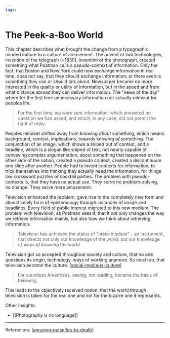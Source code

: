 ```yaml
---
tags:
---
```



# The Peek-a-Boo World

This chapter describes what brought the change from a typographic minded culture to a culture of amusement.
The advent of two technologies, invention of the telegraph (~1830), invention of the photograph, created something what Postman calls a *pseudo-context* of information.
Only the fact, that Boston and New York could now exchange information in real time, does not say, that they should exchange information, or there even is something they can or should talk about. Newspaper became no more interested in the quality or utility of information, but in the speed and from what distance abroad they can deliver information. 
The "news of the day" where for the first time unnecessary information not actually relevant for peoples life.

> For the first time, we were sent information, which answered no question we had asked, and which, in any case, did not permit the right of reply.

Peoples mindset shifted away from knowing *about* something, which means background, context, implications, towards knowing *of* something.
 The conjunction of an image, which shows a sniped out of context, and a headline, which is a slogan like sniped of text, not nearly capable of conveying complex argumentation, about something that happened on the other side of the nation, created a pseudo context, created a discontinuum one slice after another. 
People had to invent contexts for information, to trick themselves into thinking they actually need the information, for things like crossword puzzles or cocktail parties.
The problem with pseudo-contexts is, that they have no actual use. They serve no problem-solving, no change. They serve mere amusement.

Television enhanced the problem, gave rise to the completely new form and almost solely form of epistemology through instances of image and headlines. Every field of public interest migrated to this new medium.
The problem with television, as Postman sees it, that it not only changes the way we retrieve information mainly, but also how we think about retrieving information.
> Television has achieved the status of "meta-medium" - an instrument, that directs not only our knowledge of the world, but our knowledge *of ways of knowing* the world

Television got so accepted throughout society and culture, that no one questions its origin, technology, ways of working anymore. So much so, that television *became* the culture. [[social-media-is-culture]]

> For countless Americans, seeing, not reading, became the basis of believing

This leads to the objectively received notion, that the world through television is taken for the real one and not for the bizarre one it represents.


Other insights:
- [[Photography is no language]]
---
References:
[[amusing-outselfes-to-death]]

[//begin]: # "Autogenerated link references for markdown compatibility"
[social-media-is-culture]: social-media-is-culture.md "Social Media is culture"
[amusing-outselfes-to-death]: amusing-outselfes-to-death.md "Amusing ourselves to death"
[//end]: # "Autogenerated link references"